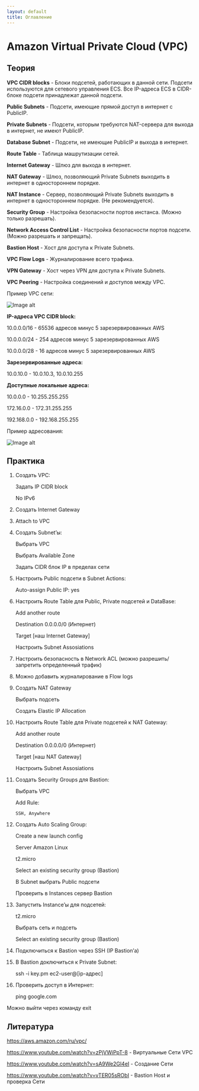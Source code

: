 ```yaml
---
layout: default
title: Оглавление
---
```


# Amazon Virtual Private Cloud (VPC)

## Теория

**VPC CIDR blocks** - Блоки подсетей, работающих в данной сети. Подсети используются для сетевого управления ECS. Все IP-адреса ECS в CIDR-блоке подсети принадлежат данной подсети.

**Public Subnets** - Подсети, имеющие прямой доступ в интернет с PublicIP.

**Private Subnets** - Подсети, которым требуются NAT-сервера для выхода в интернет, не имеют PublicIP.

**Database Subnet** - Подсети, не имеющие PublicIP и выхода в интернет.

**Route Table** - Таблица машрутизации сетей.

**Internet Gateway** - Шлюз для выхода в интернет.

**NAT Gateway** - Шлюз, позволяющий Private Subnets выходить в интернет в одностороннем порядке.

**NAT Instance** - Сервер, позволяющий Private Subnets выходить в интернет в одностороннем порядке. (Не рекомендуется).

**Security Group** - Настройка безопасности портов инстанса. (Можно только разрешать).

**Network Access Control List** - Настройка безопасности портов подсети. (Можно разрешать и запрещать).

**Bastion Host** - Хост для доступа к Private Subnets.

**VPC Flow Logs** - Журналирование всего трафика.

**VPN Gateway** - Хост через VPN для доступа к Private Subnets.

**VPC Peering** - Настройка соединений и доступов между VPC.

Пример VPC сети:

![Image alt](https://docs.google.com/drawings/d/e/2PACX-1vSwj9UMO2qntCrLJhFNtehG5Q8uUNrmJL_iY6T9kPHvuQwh7skTLNj5o5EyaVB2qokWm7sG0dJhjyW5/pub?w=563&h=346)

**IP-адреса VPC CIDR block:**

10.0.0.0/16 - 65536 адресов минус 5 зарезервированных AWS

10.0.0.0/24 - 254 адресов минус 5 зарезервированных AWS

10.0.0.0/28 - 16 адресов минус 5 зарезервированных AWS

**Зарезервированные адреса:**

10.0.10.0 - 10.0.10.3, 10.0.10.255

**Доступные локальные адреса:**

10.0.0.0 - 10.255.255.255

172.16.0.0 - 172.31.255.255

192.168.0.0 - 192.168.255.255

Пример адресования:

![Image alt](https://docs.google.com/drawings/d/e/2PACX-1vSzzPsGVaSFq7LFm5iygHvM9mWKumBD9EMlp-KSY2QQ2Q4uQu1WKhsxy7zoKkCRtW1MrgZ4bZ-s3NVh/pub?w=413&h=131)

## Практика

1. Создать VPC:

    Задать IP CIDR block
    
    No IPv6
    
2. Создать Internet Gateway
3. Attach to VPC
4. Создать Subnet’ы:

    Выбрать VPC
    
    Выбрать Available Zone
    
    Задать CIDR блок IP в пределах сети
    
5. Настроить Public подсети в Subnet Actions:

    Auto-assign Public IP: yes
    
6. Настроить Route Table для Public, Private подсетей и DataBase:

    Add another route
    
    Destination 0.0.0.0/0 (Интернет)
    
    Target [наш Internet Gateway]
    
    Настроить Subnet Assosiations
    
7. Настроить безопасность в Network ACL (можно разрешить/запретить определенный трафик)
8. Можно добавить журналирование в Flow logs
9. Создать NAT Gateway

    Выбрать подсеть
    
    Создать Elastic IP Allocation
    
10. Настроить Route Table для Private подсетей к NAT Gateway:

    Add another route
    
    Destination 0.0.0.0/0 (Интернет)
    
    Target [наш NAT Gateway]
    
    Настроить Subnet Assosiations
    
11. Создать Security Groups для Bastion:

    Выбрать VPC
    
    Add Rule:
    
        SSH, Anywhere
        
12. Создать Auto Scaling Group:

    Create a new launch config
    
    Server Amazon Linux
    
    t2.micro
    
    Select an existing security group (Bastion)
    
    В Subnet выбрать Public подсети
    
    Проверить в Instances сервер Bastion
    
13. Запустить Instance’ы для подсетей:

    t2.micro
    
    Выбрать сеть и подсеть
    
    Select an existing security group (Bastion)
    
14. Подключиться к Bastion через SSH (IP Bastion’а)
15. В Bastion доключиться к Private Subnet:

    ssh -i key.pm ec2-user@[ip-адрес]
    
16. Проверить доступ в Интернет:

    ping google.com
    
Можно выйти через команду exit

## Литература

https://aws.amazon.com/ru/vpc/

https://www.youtube.com/watch?v=zPjVWiPpT-8 - Виртуальные Сети VPC

https://www.youtube.com/watch?v=sA9We2Gl4eI - Создание Сети

https://www.youtube.com/watch?v=vTER05sRObI - Bastion Host и проверка Сети
